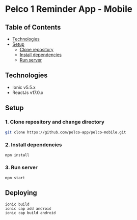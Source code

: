 # Pelco 1 Reminder App - Mobile

## Table of Contents

- [Technologies](#technologies)
- [Setup](#setup)
  - [Clone repository](#1-clone-repository-and-change-directory)
  - [Install dependencies](#2-install-compile-dependencies)
  - [Run server](#3-run-server)

## Technologies

- Ionic v5.5.x
- ReactJs v17.0.x

## Setup

### 1. Clone repository and change directory

```sh
git clone https://github.com/pelco-app/pelco-mobile.git
```

### 2. Install dependencies

```sh
npm install
```

### 3. Run server

```
npm start
```

## Deploying

```
ionic build
ionic cap add android
ionic cap build android
```
